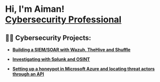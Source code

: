 <h1>Hi, I'm Aiman! <br/><a href="https://www.linkedin.com/in/aiman-ra">Cybersecurity Professional</a>

<h2>👨‍💻 Cybersecurity Projects:</h2>

- [<b>Building a SIEM/SOAR with Wazuh, TheHive and Shuffle</b>](https://github.com/Aiman-Ra/Setting-Up-SOAR-SIEM)

- [<b>Investigating with Splunk and OSINT</b>](https://github.com/Aiman-Ra/Investigating-with-Splunk-and-OSINT)

- [<b>Setting up a honeypot in Microsoft Azure and locating threat actors through an API</b>](https://github.com/Aiman-Ra/Setting-Up-a-Honeypot-in-Azure/tree/main)




<!--


Here are some ideas to get you started:

- 🔭 I’m currently working on ...
- 🌱 I’m currently learning ...
- 👯 I’m looking to collaborate on ...
- 🤔 I’m looking for help with ...
- 💬 Ask me about ...
- 📫 How to reach me: ...
- 😄 Pronouns: ...
- ⚡ Fun fact: ...
-->
